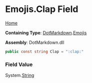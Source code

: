 # Emojis\.Clap Field

[Home](../../../README.md)

**Containing Type**: [DotMarkdown](../../README.md)\.[Emojis](../README.md)

**Assembly**: DotMarkdown\.dll

```csharp
public const string Clap = ":clap:"
```

### Field Value

System\.[String](https://docs.microsoft.com/en-us/dotnet/api/system.string)